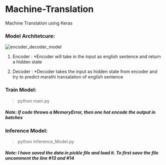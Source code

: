 # Machine-Translation
Machine Translation using Keras

### Model Architetcure:

![encoder_decoder_model](https://user-images.githubusercontent.com/31925932/64406964-c3cf5380-d0a0-11e9-8b1b-a8161ebf84c0.PNG)

1. Encoder :
  *Encoder will take in the input as english sentence and return a hidden state
 
2. Decoder :
  *Decoder takes the input as hidden state from encoder and try to predict marathi transalation of english sentence
  
  
### Train Model:
> python main.py

##### Note: If code throws a MemoryError, then one hot encode the output in batches

### Inference Model:
> python Inference_Model.py

##### Note: I have saved the data in pickle file and load it. To first save the file uncomment the line #13 and #14

